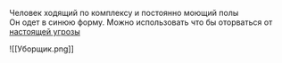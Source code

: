 Человек ходящий по комплексу и постоянно моющий полы  
Он одет в синюю форму. Можно использовать что бы оторваться от [настоящей угрозы](obsidian://open?vault=Journey&file=%D0%A1%D1%83%D1%89%D0%BD%D0%BE%D1%81%D1%82%D0%B8%2F%D0%9C%D0%BE%D0%BD%D1%81%D1%82%D1%80%D1%8B%2F%D0%90%D0%B3%D1%80%D0%B5%D1%81%D0%B8%D0%B2%D0%BD%D1%8B%D0%B5%2F%D0%9F%D0%B5%D1%80%D0%B2%D1%8B%D0%B5%20%D0%9C%D0%BE%D0%BD%D1%81%D1%82%D1%80%D1%8B)

![[Уборщик.png]]